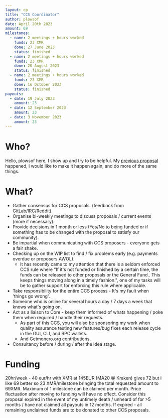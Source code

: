 ```yaml
---
layout: cp
title: "CCS Coordinator"
author: plowsof
date: April 20th 2023
amount: 69
milestones:
  - name: 2 meetings + hours worked
    funds: 23 XMR
    done: 27 June 2023
    status: finished
  - name: 2 meetings + hours worked
    funds: 23 XMR
    done: 20 August 2023
    status: finished
  - name: 2 meetings + hours worked
    funds: 23 XMR
    done: 16 October 2023
    status: finished
payouts:
  - date: 19 July 2023
    amount: 23
  - date: 12 September 2023
    amount: 23
  - date: 3 November 2023
    amount: 23
---
```


# Who?

Hello, plowsof here, I show up and try to be helpful. My [previous proposal](https://ccs.getmonero.org/proposals/plowsof-com-rel.html) happened, i would like to make it happen again, and do more of the same things.

# What?

- Gather consensus for CCS proposals. (feedback from GitLab/IRC/Reddit).
- Organise bi-weekly meetings to discuss proposals / current events (more if necessary).
- Provide decisions in 1 month or less (Yes/No to being funded or if something has to be changed with the proposal to satisfy our community).
- Be impartial when communicating with CCS proposers - everyone gets a fair shake.
- Checking up on the WIP list to find / fix problems early (e.g. payments overdue or proposers AWOL).
    - It has recently came to my attention that there is a seldom enforced CCS rule where "If it's not funded or finished by a certain time, the funds can be released to other proposals or the General Fund.. This keeps things moving along in a timely fashion.", one of my tasks will be to gather support for enforcing this rule where applicable.
- Take responsibility for the entire CCS process - It's my fault when 'things go wrong'.
- Someone who is online for several hours a day / 7 days a week that knows what's going on.
- Act as a liaison to Core - keep them informed of whats happening / poke them when required / handle their requests.
    - As part of this CCS, you will also be sponsoring my work when quality assurance testing new features/bug fixes each release cycle in the GUI, CLI, and RPC wallets.
    - And Getmonero.org contributions.
- Consultancy before / during / after the idea stage.

# Funding

20hr/week - 40 eur/hr with XMR at 145EUR (MA20 @ Kraken) gives 72 but i like 69 better so 23 XMR/milestone bringing the total requested amount to 69XMR. Maximum of 1 milestone can be claimed per month. Price fluctuation after moving to funding will have no effect.
Consider this proposal expired in the event of my untimely death / unheard of for >5 months / have not claimed all payouts in 12 months. If expired - all remaining unclaimed funds are to be donated to other CCS proposals.
